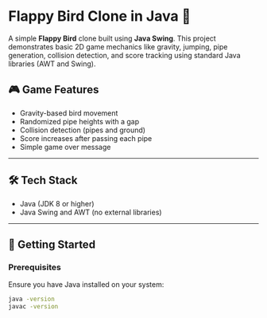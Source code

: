 # Flappy Bird Clone in Java 🚀

A simple **Flappy Bird** clone built using **Java Swing**. This project demonstrates basic 2D game mechanics like gravity, jumping, pipe generation, collision detection, and score tracking using standard Java libraries (AWT and Swing).

## 🎮 Game Features

- Gravity-based bird movement
- Randomized pipe heights with a gap
- Collision detection (pipes and ground)
- Score increases after passing each pipe
- Simple game over message

---

## 🛠️ Tech Stack

- Java (JDK 8 or higher)
- Java Swing and AWT (no external libraries)

---

## 🚀 Getting Started

### Prerequisites

Ensure you have Java installed on your system:

```bash
java -version
javac -version

